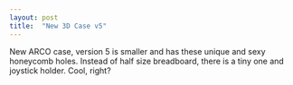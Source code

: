 ```yaml
---
layout: post
title:  "New 3D Case v5"
---
```


New ARCO case, version 5 is smaller and has these unique and sexy honeycomb holes. Instead of half size breadboard, there is a tiny one and joystick holder. Cool, right?

<img data-src="/assets/images/prototypes/IMG_20190729_181702.jpg" class="image-border img-responsive" />
